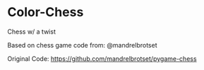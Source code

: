 # Color-Chess
Chess w/ a twist

Based on chess game code from: @mandrelbrotset

Original Code: https://github.com/mandrelbrotset/pygame-chess
